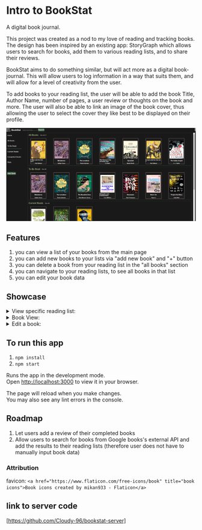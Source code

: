 # Intro to BookStat

A digital book journal.

This project was created as a nod to my love of reading and tracking books. The design has been inspired by an existing app: StoryGraph which allows users to search for books, add them to various reading lists, and to share their reviews.

BookStat aims to do something similar, but will act more as a digital book-journal. This will allow users to log information in a way that suits them, and will allow for a level of creativity from the user.

To add books to your reading list, the user will be able to add the book Title, Author Name, number of pages, a user review or thoughts on the book and more. The user will also be able to link an image of the book cover, thus allowing the user to select the cover they like best to be displayed on their profile.

![ScreenShot of home Page](src/assets/BookStat-home-page.png)

## Features

1. you can view a list of your books from the main page
2. you can add new books to your lists via "add new book" and "+" button
3. you can delete a book from your reading list in the "all books" section
4. you can navigate to your reading lists, to see all books in that list
5. you can edit your book data

## Showcase

<details>
<summary> View specific reading list:</summary>

![View all books - list page](src/assets/View-specific-book-list.png)
</details>

<details>
<summary> Book View:</summary>

![Book View](src/assets/Book-View.png)
</details>

<details>
<summary> Edit a book:</summary>

![Edit a book](src/assets/Edit-book-form.png)
</details>

## To run this app

1. `npm install`
2. `npm start`

Runs the app in the development mode.\
Open [http://localhost:3000](http://localhost:3000) to view it in your browser.

The page will reload when you make changes.\
You may also see any lint errors in the console.

## Roadmap

1. Let users add a review of their completed books
2. Allow users to search for books from Google books's external API and add the results to their reading lists (therefore user does not have to manually input book data)

### Attribution

favicon:
`<a href="https://www.flaticon.com/free-icons/book" title="book icons">Book icons created by mikan933 - Flaticon</a>`

## link to server code

[https://github.com/Cloudy-96/bookstat-server]
